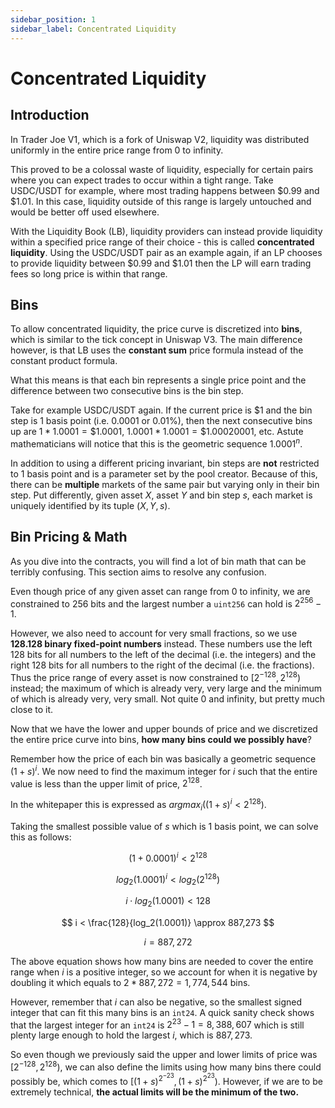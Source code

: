 ```yaml
---
sidebar_position: 1
sidebar_label: Concentrated Liquidity
---
```


# Concentrated Liquidity

## Introduction

In Trader Joe V1, which is a fork of Uniswap V2, liquidity was distributed uniformly in the entire price range from 0 to infinity.

This proved to be a colossal waste of liquidity, especially for certain pairs where you can expect trades to occur within a tight range. Take USDC/USDT for example, where most trading happens between $0.99 and $1.01. In this case, liquidity outside of this range is largely untouched and would be better off used elsewhere.

With the Liquidity Book (LB), liquidity providers can instead provide liquidity within a specified price range of their choice - this is called **concentrated liquidity**. Using the USDC/USDT pair as an example again, if an LP chooses to provide liquidity between $0.99 and $1.01 then the LP will earn trading fees so long price is within that range.

## Bins

To allow concentrated liquidity, the price curve is discretized into **bins**, which is similar to the tick concept in Uniswap V3. The main difference however, is that LB uses the **constant sum** price formula instead of the constant product formula.

What this means is that each bin represents a single price point and the difference between two consecutive bins is the bin step.

Take for example USDC/USDT again. If the current price is \$1 and the bin step is 1 basis point (i.e. 0.0001 or 0.01%), then the next consecutive bins up are $1 * 1.0001 = \$1.0001$, $1.0001 * 1.0001 = \$1.00020001$, etc. Astute mathematicians will notice that this is the geometric sequence $1.0001^n$.

In addition to using a different pricing invariant, bin steps are **not** restricted to 1 basis point and is a parameter set by the pool creator. Because of this, there can be **multiple** markets of the same pair but varying only in their bin step. Put differently, given asset $X$, asset $Y$ and bin step $s$, each market is uniquely identified by its tuple $(X, Y, s)$.

## Bin Pricing & Math

As you dive into the contracts, you will find a lot of bin math that can be terribly confusing. This section aims to resolve any confusion.

Even though price of any given asset can range from 0 to infinity, we are constrained to 256 bits and the largest number a `uint256` can hold is $2^{256} - 1$.

However, we also need to account for very small fractions, so we use **128.128 binary fixed-point numbers** instead. These numbers use the left 128 bits for all numbers to the left of the decimal (i.e. the integers) and the right 128 bits for all numbers to the right of the decimal (i.e. the fractions). Thus the price range of every asset is now constrained to $[2^{-128}, 2^{128})$ instead; the maximum of which is already very, very large and the minimum of which is already very, very small. Not quite 0 and infinity, but pretty much close to it.

Now that we have the lower and upper bounds of price and we discretized the entire price curve into bins, **how many bins could we possibly have**?

Remember how the price of each bin was basically a geometric sequence $(1 + s)^i$. We now need to find the maximum integer for $i$ such that the entire value is less than the upper limit of price, $2^{128}$.

In the whitepaper this is expressed as $argmax_i\left((1 + s)^i < 2^{128} \right)$.

Taking the smallest possible value of $s$ which is 1 basis point, we can solve this as follows:

$$
(1 + 0.0001)^i < 2^{128}
$$

$$
log_2(1.0001)^i < log_2(2^{128})
$$

$$
i \cdot log_2(1.0001) < 128
$$

$$
i < \frac{128}{log_2(1.0001)} \approx 887,273
$$

$$
i = 887,272
$$

The above equation shows how many bins are needed to cover the entire range when $i$ is a positive integer, so we account for when it is negative by doubling it which equals to $2 * 887,272 = 1,774,544$ bins.

However, remember that $i$ can also be negative, so the smallest signed integer that can fit this many bins is an `int24`. A quick sanity check shows that the largest integer for an `int24` is $2^{23} - 1 = 8,388,607$ which is still plenty large enough to hold the largest $i$, which is $887,273$.

So even though we previously said the upper and lower limits of price was $[2^{-128}, 2^{128})$, we can also define the limits using how many bins there could possibly be, which comes to $[(1 + s)^{2^{-23}}, (1+s)^{2^{23}})$. However, if we are to be extremely technical, **the actual limits will be the minimum of the two.**
